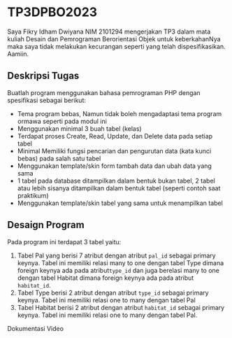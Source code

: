# TP3DPBO2023
Saya Fikry Idham Dwiyana NIM 2101294 mengerjakan TP3 dalam mata kuliah Desain dan Pemrograman Berorientasi Objek untuk keberkahanNya maka saya tidak melakukan kecurangan seperti yang telah dispesifikasikan. Aamiin.

## Deskripsi Tugas
Buatlah program menggunakan bahasa pemrograman PHP dengan spesifikasi sebagai berikut:
* Tema program bebas, Namun tidak boleh mengadaptasi tema program ormawa seperti pada modul ini
* Menggunakan minimal 3 buah tabel (kelas)
* Terdapat proses Create, Read, Update, dan Delete data pada setiap tabel
* Minimal Memiliki fungsi pencarian dan pengurutan data (kata kunci bebas) pada salah satu tabel
* Menggunakan template/skin form tambah data dan ubah data yang sama
* 1 tabel pada database ditampilkan dalam bentuk bukan tabel, 2 tabel atau lebih sisanya ditampilkan dalam bentuk tabel (seperti contoh saat praktikum)
* Menggunakan template/skin tabel yang sama untuk menampilkan tabel


## Desaign Program



Pada program ini terdapat 3 tabel yaitu:
1. Tabel Pal yang berisi 7 atribut dengan atribut `pal_id` sebagai primary keynya. Tabel ini memiliki relasi many to one dengan tabel Type dimana foreign keynya ada pada atribut`type_id` dan juga berelasi many to one dengan tabel Habitat dimana foreign keynya ada pada atribut `habitat_id`.
2. Tabel Type berisi 2 atribut dengan atribut `type_id` sebagai primary keynya. Tabel ini memiliki relasi one to many dengan tabel Pal
3. Tabel Habitat berisi 2 atribut dengan atribut `habitat_id` sebagai primary keynya. Tabel ini memiliki relasi one to many dengan tabel Pal.

Dokumentasi Video






